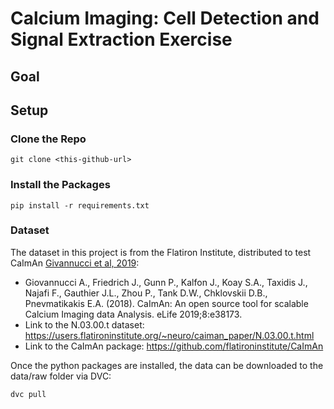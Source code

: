 # Calcium Imaging: Cell Detection and Signal Extraction Exercise

## Goal



## Setup

### Clone the Repo

```
git clone <this-github-url>
```

### Install the Packages

```
pip install -r requirements.txt
```


### Dataset

The dataset in this project is from the Flatiron Institute, distributed to test CaImAn [Givannucci et al, 2019](https://elifesciences.org/articles/38173):

  - Giovannucci A., Friedrich J., Gunn P., Kalfon J., Koay S.A., Taxidis J., Najafi F., Gauthier J.L., Zhou P., Tank D.W., Chklovskii D.B., Pnevmatikakis E.A. (2018). CaImAn: An open source tool for scalable Calcium Imaging data Analysis. eLife 2019;8:e38173.
  - Link to the N.03.00.t dataset: https://users.flatironinstitute.org/~neuro/caiman_paper/N.03.00.t.html
  - Link to the CaImAn package: https://github.com/flatironinstitute/CaImAn

Once the python packages are installed, the data can be downloaded to the data/raw folder via DVC:

```
dvc pull
```


